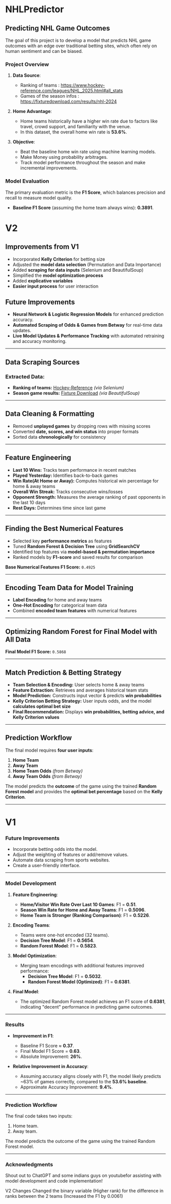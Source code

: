 
# **NHLPredictor**
## **Predicting NHL Game Outcomes**

The goal of this project is to develop a model that predicts NHL game outcomes with an edge over traditional betting sites, which often rely on human sentiment and can be biased.
### **Project Overview**
1. **Data Source**:
   - Ranking of teams : https://www.hockey-reference.com/leagues/NHL_2025.html#all_stats
   - Games of the season infos : https://fixturedownload.com/results/nhl-2024

2. **Home Advantage**:
   - Home teams historically have a higher win rate due to factors like travel, crowd support, and familiarity with the venue.
   - In this dataset, the overall home win rate is **53.6%**.

3. **Objective**:
   - Beat the baseline home win rate using machine learning models.
   - Make Money using probability arbitrages.
   - Track model performance throughout the season and make incremental improvements.
     
### **Model Evaluation**
The primary evaluation metric is the **F1 Score**, which balances precision and recall to measure model quality.
- **Baseline F1 Score** (assuming the home team always wins): **0.3891**.

# **V2**

## **Improvements from V1**
- Incorporated **Kelly Criterion** for betting size  
- Adjusted the **model data selection** (Permutation and Data Importance)  
- Added **scraping for data inputs** (Selenium and BeautifulSoup)  
- Simplified the **model optimization process**  
- Added **explicative variables**  
- **Easier input process** for user interaction
  
## **Future Improvements**
- **Neural Network & Logistic Regression Models** for enhanced prediction accuracy.  
- **Automated Scraping of Odds & Games from Betway** for real-time data updates.  
- **Live Model Updates & Performance Tracking** with automated retraining and accuracy monitoring.
  
---

## **Data Scraping Sources**
### **Extracted Data:**
- **Ranking of teams:** [Hockey-Reference](https://www.hockey-reference.com/leagues/NHL_2025.html#all_stats) *(via Selenium)*  
- **Season game results:** [Fixture Download](https://fixturedownload.com/results/nhl-2024) *(via BeautifulSoup)*  

---

## **Data Cleaning & Formatting**
- Removed **unplayed games** by dropping rows with missing scores  
- Converted **date, scores, and win status** into proper formats  
- Sorted data **chronologically** for consistency  

---

## **Feature Engineering**
- **Last 10 Wins:** Tracks team performance in recent matches  
- **Played Yesterday:** Identifies back-to-back games  
- **Win Rate(At Home or Away):** Computes historical win percentage for home & away teams  
- **Overall Win Streak:** Tracks consecutive wins/losses  
- **Opponent Strength:** Measures the average ranking of past opponents in the last 10 days
- **Rest Days:** Determines time since last game  

---

## **Finding the Best Numerical Features**
- Selected key **performance metrics** as features  
- Tuned **Random Forest & Decision Tree** using **GridSearchCV**  
- Identified top features via **model-based & permutation importance**  
- Ranked models by **F1-score** and saved results for comparison  

 **Base Numerical Features F1 Score:** `0.4925`  

---

## **Encoding Team Data for Model Training**
- **Label Encoding** for home and away teams  
- **One-Hot Encoding** for categorical team data  
- Combined **encoded team features** with numerical features  

---

## **Optimizing Random Forest for Final Model with All Data**
 **Final Model F1 Score:** `0.5868`  

---

## **Match Prediction & Betting Strategy**
- **Team Selection & Encoding:** User selects home & away teams
- **Feature Extraction:** Retrieves and averages historical team stats  
- **Model Prediction:** Constructs input vector & predicts **win probabilities**  
- **Kelly Criterion Betting Strategy:** User inputs odds, and the model **calculates optimal bet size**  
- **Final Recommendation:** Displays **win probabilities, betting advice, and Kelly Criterion values**  

---

## **Prediction Workflow**
The final model requires **four user inputs**:  
1. **Home Team**  
2. **Away Team**  
3. **Home Team Odds** *(from Betway)*  
4. **Away Team Odds** *(from Betway)*  

The model predicts the **outcome** of the game using the trained **Random Forest model** and provides the **optimal bet percentage** based on the **Kelly Criterion**.
  
---
# **V1**
### **Future Improvements**
- Incorporate betting odds into the model.
- Adjust the weighting of features or add/remove values.
- Automate data scraping from sports websites.
- Create a user-friendly interface.



---

### **Model Development**
1. **Feature Engineering**:
   - **Home/Visitor Win Rate Over Last 10 Games**: F1 = **0.51**.
   - **Season Win Rate for Home and Away Teams**: F1 = **0.5096**.
   - **Home Team is Stronger (Ranking Comparison)**: F1 = **0.5226**.

2. **Encoding Teams**:
   - Teams were one-hot encoded (32 teams).
   - **Decision Tree Model**: F1 = **0.5654**.
   - **Random Forest Model**: F1 = **0.5823**.

3. **Model Optimization**:
   - Merging team encodings with additional features improved performance:
     - **Decision Tree Model**: F1 = **0.5032**.
     - **Random Forest Model (Optimized)**: F1 = **0.6381**.

4. **Final Model**:
   - The optimized Random Forest model achieves an F1 score of **0.6381**, indicating "decent" performance in predicting game outcomes.

---

### **Results**
- **Improvement in F1**:
  - Baseline F1 Score ≈ **0.37**.
  - Final Model F1 Score = **0.63**.
  - Absolute Improvement: **26%**.

- **Relative Improvement in Accuracy**:
  - Assuming accuracy aligns closely with F1, the model likely predicts ~63% of games correctly, compared to the **53.6% baseline**.
  - Approximate Accuracy Improvement: **9.4%**.

---

### **Prediction Workflow**
The final code takes two inputs:
1. Home team.
2. Away team.

The model predicts the outcome of the game using the trained Random Forest model.

---

### **Acknowledgments**
Shout out to ChatGPT and some indians guys on youtubefor assisting with model development and code implementation!





V2 Changes
Changed the binary variable (Higher rank) for the difference in ranks between the 2 teams (Increased the F1 by 0.0061)
